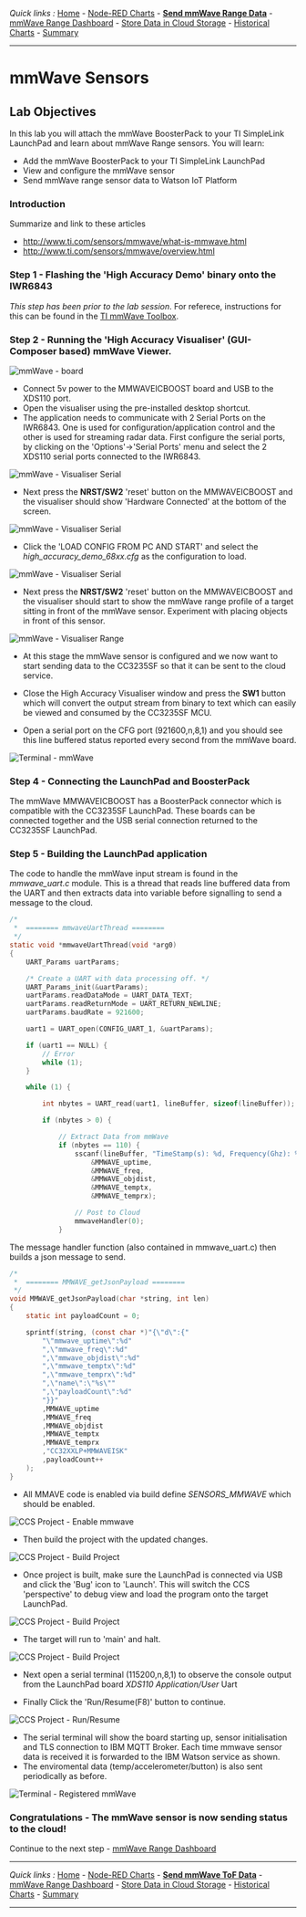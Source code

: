 *Quick links :*
[Home](/README.md) - [Node-RED Charts](DASHBOARD.md) - [**Send mmWave Range Data**](MMWAVETOF.md) - [mmWave Range Dashboard](TOFDASH.md) - [Store Data in Cloud Storage](CLOUDANT.md) - [Historical Charts](HISTORY.md) - [Summary](SUMMARY.md)
***

# mmWave Sensors

## Lab Objectives

In this lab you will attach the mmWave BoosterPack to your TI SimpleLink LaunchPad and learn about mmWave Range sensors. You will learn:

- Add the mmWave BoosterPack to your TI SimpleLink LaunchPad
- View and configure the mmWave sensor
- Send mmWave range sensor data to Watson IoT Platform

### Introduction

Summarize and link to these articles
- http://www.ti.com/sensors/mmwave/what-is-mmwave.html
- http://www.ti.com/sensors/mmwave/overview.html

### Step 1 - Flashing the 'High Accuracy Demo' binary onto the IWR6843

*This step has been prior to the lab session*.  For referece, instructions for this can be found in the [TI mmWave Toolbox](http://dev.ti.com/tirex/explore/node?node=AJoMGA2ID9pCPWEKPi16wg__VLyFKFf__LATEST).

### Step 2 - Running the 'High Accuracy Visualiser' (GUI-Composer based) mmWave Viewer.

![mmWave - board](/screenshots/iwr6843isk_iwr6843isk-e-003-annotate.jpg)

- Connect 5v power to the MMWAVEICBOOST board and USB to the XDS110 port.
- Open the visualiser using the pre-installed desktop shortcut.
- The application needs to communicate with 2 Serial Ports on the IWR6843.  One is used for configuration/application control and the other is used for streaming radar data.  First configure the serial ports, by clicking on the 'Options'->'Serial Ports' menu and select the 2 XDS110 serial ports connected to the IWR6843.

![mmWave - Visualiser Serial](/screenshots/MMWAVE-visualiserserial.png)

- Next press the **NRST/SW2** 'reset' button on the MMWAVEICBOOST and the visualiser should show 'Hardware Connected' at the bottom of the screen.

![mmWave - Visualiser Serial](/screenshots/MMWAVE-visualiserconnected.png)

- Click the 'LOAD CONFIG FROM PC AND START' and select the *high_accuracy_demo_68xx.cfg* as the configuration to load.

![mmWave - Visualiser Serial](/screenshots/MMWAVE-visualiserloadconfig.png)

- Next press the **NRST/SW2** 'reset' button on the MMWAVEICBOOST and the visualiser should start to show the mmWave range profile of a target sitting in front of the mmWave sensor.  Experiment with placing objects in front of this sensor.  

![mmWave - Visualiser Range](/screenshots/MMWAVE-visualiserrangeprofile.png)

- At this stage the mmWave sensor is configured and we now want to start sending data to the CC3235SF so that it can be sent to the cloud service.

- Close the High Accuracy Visualiser window and press the **SW1** button which will convert the output stream from binary to text which can easily be viewed and consumed by the CC3235SF MCU.

- Open a serial port on the CFG port (921600,n,8,1) and you should see this line buffered status reported every second from the mmWave board.

![Terminal - mmWave](/screenshots/TERM-mmwave.png)

### Step 4 - Connecting the LaunchPad and BoosterPack

The mmWave MMWAVEICBOOST has a BoosterPack connector which is compatible with the CC3235SF LaunchPad.  These boards can be connected together and the USB serial connection returned to the CC3235SF LaunchPad.

### Step 5 - Building the LaunchPad application

The code to handle the mmWave input stream is found in the *mmwave_uart.c* module.  This is a thread that reads line buffered data from the UART and then extracts data into variable before signalling to send a message to the cloud.

```c
/*
 *  ======== mmwaveUartThread ========
 */
static void *mmwaveUartThread(void *arg0)
{
    UART_Params uartParams;

    /* Create a UART with data processing off. */
    UART_Params_init(&uartParams);
    uartParams.readDataMode = UART_DATA_TEXT;
    uartParams.readReturnMode = UART_RETURN_NEWLINE;
    uartParams.baudRate = 921600;

    uart1 = UART_open(CONFIG_UART_1, &uartParams);

    if (uart1 == NULL) {
        // Error
        while (1);
    }

    while (1) {

        int nbytes = UART_read(uart1, lineBuffer, sizeof(lineBuffer));

        if (nbytes > 0) {

            // Extract Data from mmWave
            if (nbytes == 110) {
                sscanf(lineBuffer, "TimeStamp(s): %d, Frequency(Ghz): %d, Range(mm): %d, Temp_TX0(C): %d, Temp_RX0(C): %d",
                    &MMWAVE_uptime,
                    &MMWAVE_freq,
                    &MMWAVE_objdist,
                    &MMWAVE_temptx,
                    &MMWAVE_temprx);

                // Post to Cloud
                mmwaveHandler(0);
            }
```
The message handler function (also contained in mmwave_uart.c) then builds a json message to send.

```c
/*
 *  ======== MMWAVE_getJsonPayload ========
 */
void MMWAVE_getJsonPayload(char *string, int len)
{
    static int payloadCount = 0;

    sprintf(string, (const char *)"{\"d\":{"
        "\"mmwave_uptime\":%d"
        ",\"mmwave_freq\":%d"
        ",\"mmwave_objdist\":%d"
        ",\"mmwave_temptx\":%d"
        ",\"mmwave_temprx\":%d"
        ",\"name\":\"%s\""
        ",\"payloadCount\":%d"
        "}}"
        ,MMWAVE_uptime
        ,MMWAVE_freq
        ,MMWAVE_objdist
        ,MMWAVE_temptx
        ,MMWAVE_temprx
        ,"CC32XXLP+MMWAVEISK"
        ,payloadCount++
    );
}    
```

- All MMAVE code is enabled via build define *SENSORS_MMWAVE* which should be enabled.

![CCS Project - Enable mmwave](/screenshots/CCS-enablemmwave.png)

- Then build the project with the updated changes.

![CCS Project - Build Project](/screenshots/CCS-buildproject.png)

- Once project is built, make sure the LaunchPad is connected via USB and click the 'Bug' icon to 'Launch'.  This will switch the CCS 'perspective' to debug view and load the program onto the target LaunchPad. 

![CCS Project - Build Project](/screenshots/CCS-launchdebugger.png)

- The target will run to 'main' and halt.

![CCS Project - Build Project](/screenshots/CCS-programatmain.png)

- Next open a serial terminal (115200,n,8,1) to observe the console output from the LaunchPad board *XDS110 Application/User* Uart 

- Finally Click the 'Run/Resume(F8)' button to continue.

![CCS Project - Run/Resume](/screenshots/CCS-runresume.png)

- The serial terminal will show the board starting up, sensor initialisation and TLS connection to IBM MQTT Broker.  Each time mmwave sensor data is received it is forwarded to the IBM Watson service as shown.
- The enviromental data (temp/accelerometer/button) is also sent periodically as before.

![Terminal - Registered mmWave](/screenshots/TERM-registeredmmwave.png)


### Congratulations - The mmWave sensor is now sending status to the cloud!

Continue to the next step - [mmWave Range Dashboard](TOFDASH.md)

***
*Quick links :*
[Home](/README.md) - [Node-RED Charts](DASHBOARD.md) - [**Send mmWave ToF Data**](MMWAVETOF.md) - [mmWave Range Dashboard](TOFDASH.md) - [Store Data in Cloud Storage](CLOUDANT.md) - [Historical Charts](HISTORY.md) - [Summary](SUMMARY.md)
***
